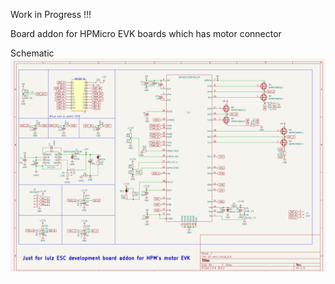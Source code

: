 Work in Progress !!!

Board addon for HPMicro EVK boards which has motor connector

Schematic 
![current schematic](https://github.com/legath/JFL-ESC1-HW/blob/main/renders/2024-07-02_04-56.png?raw=true "schematic")
